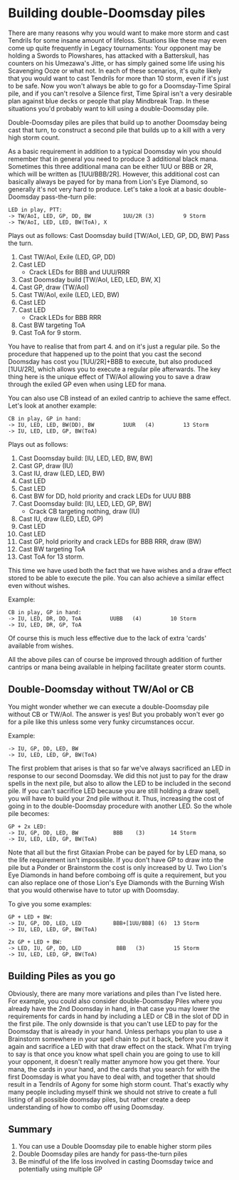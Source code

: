 # Building double-Doomsday piles

There are many reasons why you would want to make more storm and cast 
Tendrils for some insane amount of lifeloss. Situations like these may 
even come up quite frequently in Legacy tournaments: Your opponent may 
be holding a Swords to Plowshares, has attacked with a Batterskull, has 
counters on his Umezawa's Jitte, or has simply gained some life using 
his Scavenging Ooze or what not. In each of these scenarios, it's quite 
likely that you would want to cast Tendrils for more than 10 storm, even 
if it's just to be safe. Now you won't always be able to go for a 
Doomsday-Time Spiral pile, and if you can't resolve a Silence first, 
Time Spiral isn't a very desirable plan against blue decks or people 
that play Mindbreak Trap. In these situations you'd probably want to 
kill using a double-Doomsday pile.

Double-Doomsday piles are piles that build up to another Doomsday being 
cast that turn, to construct a second pile that builds up to a kill with 
a very high storm count.

As a basic requirement in addition to a typical Doomsday win you should 
remember that in general you need to produce 3 additional black mana. 
Sometimes this three additional mana can be either 1UU or BBB or 2R, which 
will be written as [1UU/BBB/2R]. However, this additional cost can 
basically always be payed for by mana from Lion's Eye Diamond, so 
generally it's not very hard to produce. Let's take a look at a basic 
double-Doomsday pass-the-turn pile:

```
LED in play, PTT:
-> TW/AoI, LED, GP, DD, BW          1UU/2R (3)         9 Storm
-> TW/AoI, LED, LED, BW(ToA), X
```

Plays out as follows:
Cast Doomsday build [TW/AoI, LED, GP, DD, BW]
Pass the turn.
1. Cast TW/AoI, Exile (LED, GP, DD)   
2. Cast LED  
   - Crack LEDs for BBB and UUU/RRR  
3. Cast Doomsday build [TW/AoI, LED, LED, BW, X]     
4. Cast GP, draw (TW/AoI)  
5. Cast TW/AoI, exile (LED, LED, BW)   
6. Cast LED
7. Cast LED
   - Crack LEDs for BBB RRR
8. Cast BW targeting ToA   
9. Cast ToA for 9 storm.   

You have to realise that from part 4. and on it's just a regular pile. 
So the procedure that happened up to the point that you cast the second 
Doomsday has cost you [1UU/2R]+BBB to execute, but also produced [1UU/2R], which 
allows you to execute a regular pile afterwards. The key thing here is the unique
effect of TW/AoI allowing you to save a draw through the exiled GP even when 
using LED for mana. 

You can also use CB instead of an exiled cantrip to achieve the same effect.
Let's look at another example:

```
CB in play, GP in hand:
-> IU, LED, LED, BW(DD), BW         1UUR   (4)         13 Storm
-> IU, LED, LED, GP, BW(ToA)
```

Plays out as follows:
1. Cast Doomsday build: [IU, LED, LED, BW, BW]   
2. Cast GP, draw (IU)   
4. Cast IU, draw (LED, LED, BW)  
5. Cast LED  
6. Cast LED  
7. Cast BW for DD, hold priority and crack LEDs for UUU BBB  
7. Cast Doomsday build: [IU, LED, LED, GP, BW]   
    - Crack CB targeting nothing, draw (IU)  
8. Cast IU, draw (LED, LED, GP)  
9. Cast LED   
10. Cast LED  
11. Cast GP, hold priority and crack LEDs for BBB RRR, draw (BW)  
12. Cast BW targeting ToA   
13. Cast ToA for 13 storm.  

This time we have used both the fact that we have wishes and
a draw effect stored to be able to execute the pile. You can
also achieve a similar effect even without wishes.    

Example:
```
CB in play, GP in hand:
-> IU, LED, DR, DD, ToA         UUBB   (4)         10 Storm
-> IU, LED, DR, GP, ToA
```

Of course this is much less effective due to the lack of extra
'cards' available from wishes. 


All the above piles can of course be improved through addition of 
further cantrips or mana being available in helping facilitate greater
storm counts. 


## Double-Doomsday without TW/AoI or CB

You might wonder whether we can execute a double-Doomsday pile without 
CB or TW/AoI. The answer is yes! But you probably won't ever go for a pile like 
this unless some very funky circumstances occur.

Example:
```
-> IU, GP, DD, LED, BW
-> IU, LED, LED, GP, BW(ToA)
```

The first problem that arises is that so far we've always sacrificed an 
LED in response to our second Doomsday. We did this not just to pay for 
the draw spells in the next pile, but also to allow the LED to be 
included in the second pile. If you can't sacrifice LED because you are 
still holding a draw spell, you will have to build your 2nd pile without 
it. Thus, increasing the cost of going in to the double-Doomsday 
procedure with another LED. So the whole pile becomes:

```
GP + 2x LED:
-> IU, GP, DD, LED, BW           BBB    (3)        14 Storm
-> IU, LED, LED, GP, BW(ToA)
```

Note that all but the first Gitaxian Probe can be payed for by LED mana, 
so the life requirement isn't impossible. If you don't have GP to draw 
into the pile but a Ponder or Brainstorm the cost is only increased by 
U. Two Lion's Eye Diamonds in hand before comboing off is quite a 
requirement, but you can also replace one of those Lion's Eye Diamonds 
with the Burning Wish that you would otherwise have to tutor up with 
Doomsday.

To give you some examples:
```
GP + LED + BW:
-> IU, GP, DD, LED, LED          BBB+[1UU/BBB] (6)  13 Storm
-> IU, LED, LED, GP, BW(ToA)

2x GP + LED + BW:
-> LED, IU, GP, DD, LED           BBB   (3)         15 Storm
-> IU, LED, LED, GP, BW(ToA)
```

## Building Piles as you go

Obviously, there are many more variations and piles than I've listed 
here. For example, you could also consider double-Doomsday Piles where 
you already have the 2nd Doomsday in hand, in that case you may lower 
the requirements for cards in hand by including a LED or CB in the slot 
of DD in the first pile. The only downside is that you can't use LED to 
pay for the Doomsday that is already in your hand. Unless perhaps you 
plan to use a Brainstorm somewhere in your spell chain to put it back, 
before you draw it again and sacrifice a LED with that draw effect on 
the stack. What I'm trying to say is that once you know what spell chain 
you are going to use to kill your opponent, it doesn't really matter 
anymore how you get there. Your mana, the cards in your hand, and the 
cards that you search for with the first Doomsday is what you have to 
deal with, and together that should result in a Tendrils of Agony for 
some high storm count. That's exactly why many people including myself 
think we should not strive to create a full listing of all possible 
doomsday piles, but rather create a deep understanding of how to combo 
off using Doomsday.

## Summary

1. You can use a Double Doomsday pile to enable higher storm piles   
2. Double Doomsday piles are handy for pass-the-turn piles    
3. Be mindful of the life loss involved in casting Doomsday twice and potentially using multiple GP    

